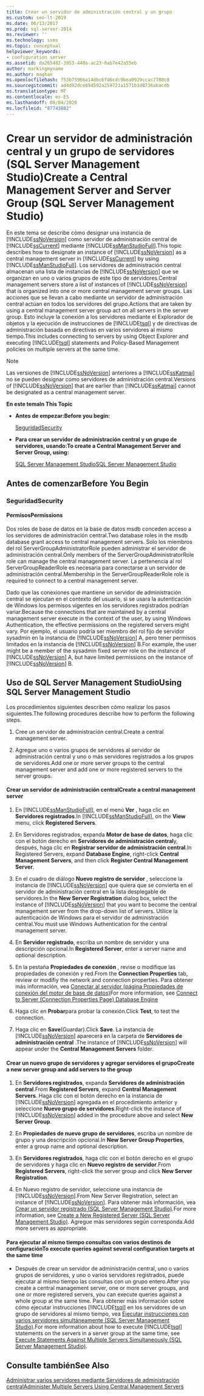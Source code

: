 ```yaml
---
title: Crear un servidor de administración central y un grupo
ms.custom: seo-lt-2019
ms.date: 06/13/2017
ms.prod: sql-server-2014
ms.reviewer: ''
ms.technology: ssms
ms.topic: conceptual
helpviewer_keywords:
- configuration server
ms.assetid: da265482-3953-440a-ac23-0ab7e42a55eb
author: markingmyname
ms.author: maghan
ms.openlocfilehash: f53b75966a14dbc6fd6cdc9bea0929ccac7780c8
ms.sourcegitcommit: ad4d92dce894592a259721a1571b1d8736abacdb
ms.translationtype: MT
ms.contentlocale: es-ES
ms.lasthandoff: 08/04/2020
ms.locfileid: "87743882"
---
```

# <a name="create-a-central-management-server-and-server-group-sql-server-management-studio"></a><span data-ttu-id="56de7-102">Crear un servidor de administración central y un grupo de servidores (SQL Server Management Studio)</span><span class="sxs-lookup"><span data-stu-id="56de7-102">Create a Central Management Server and Server Group (SQL Server Management Studio)</span></span>
  <span data-ttu-id="56de7-103">En este tema se describe cómo designar una instancia de [!INCLUDE[ssNoVersion](../../includes/ssnoversion-md.md)] como servidor de administración central de [!INCLUDE[ssCurrent](../../includes/sscurrent-md.md)] mediante [!INCLUDE[ssManStudioFull](../../includes/ssmanstudiofull-md.md)].</span><span class="sxs-lookup"><span data-stu-id="56de7-103">This topic describes how to designate an instance of [!INCLUDE[ssNoVersion](../../includes/ssnoversion-md.md)] as a central management server in [!INCLUDE[ssCurrent](../../includes/sscurrent-md.md)] by using [!INCLUDE[ssManStudioFull](../../includes/ssmanstudiofull-md.md)].</span></span> <span data-ttu-id="56de7-104">Los servidores de administración central almacenan una lista de instancias de [!INCLUDE[ssNoVersion](../../includes/ssnoversion-md.md)] que se organizan en uno o varios grupos de este tipo de servidores.</span><span class="sxs-lookup"><span data-stu-id="56de7-104">Central management servers store a list of instances of [!INCLUDE[ssNoVersion](../../includes/ssnoversion-md.md)] that is organized into one or more central management server groups.</span></span> <span data-ttu-id="56de7-105">Las acciones que se llevan a cabo mediante un servidor de administración central actúan en todos los servidores del grupo.</span><span class="sxs-lookup"><span data-stu-id="56de7-105">Actions that are taken by using a central management server group act on all servers in the server group.</span></span> <span data-ttu-id="56de7-106">Esto incluye la conexión a los servidores mediante el Explorador de objetos y la ejecución de instrucciones de [!INCLUDE[tsql](../../includes/tsql-md.md)] y de directivas de administración basada en directivas en varios servidores al mismo tiempo.</span><span class="sxs-lookup"><span data-stu-id="56de7-106">This includes connecting to servers by using Object Explorer and executing [!INCLUDE[tsql](../../includes/tsql-md.md)] statements and Policy-Based Management policies on multiple servers at the same time.</span></span>  
  
> [!NOTE]  
>  <span data-ttu-id="56de7-107">Las versiones de [!INCLUDE[ssNoVersion](../../includes/ssnoversion-md.md)] anteriores a [!INCLUDE[ssKatmai](../../includes/sskatmai-md.md)] no se pueden designar como servidores de administración central.</span><span class="sxs-lookup"><span data-stu-id="56de7-107">Versions of [!INCLUDE[ssNoVersion](../../includes/ssnoversion-md.md)] that are earlier than [!INCLUDE[ssKatmai](../../includes/sskatmai-md.md)] cannot be designated as a central management server.</span></span>  
  
 <span data-ttu-id="56de7-108">**En este tema**</span><span class="sxs-lookup"><span data-stu-id="56de7-108">**In This Topic**</span></span>  
  
-   <span data-ttu-id="56de7-109">**Antes de empezar:**</span><span class="sxs-lookup"><span data-stu-id="56de7-109">**Before you begin:**</span></span>  
  
     [<span data-ttu-id="56de7-110">Seguridad</span><span class="sxs-lookup"><span data-stu-id="56de7-110">Security</span></span>](#Security)  
  
-   <span data-ttu-id="56de7-111">**Para crear un servidor de administración central y un grupo de servidores, usando:**</span><span class="sxs-lookup"><span data-stu-id="56de7-111">**To create a Central Management Server and Server Group, using:**</span></span>  
  
     [<span data-ttu-id="56de7-112">SQL Server Management Studio</span><span class="sxs-lookup"><span data-stu-id="56de7-112">SQL Server Management Studio</span></span>](#SSMSProcedure)  
  
##  <a name="before-you-begin"></a><a name="BeforeYouBegin"></a> <span data-ttu-id="56de7-113">Antes de comenzar</span><span class="sxs-lookup"><span data-stu-id="56de7-113">Before You Begin</span></span>  
  
###  <a name="security"></a><a name="Security"></a> <span data-ttu-id="56de7-114">Seguridad</span><span class="sxs-lookup"><span data-stu-id="56de7-114">Security</span></span>  
  
####  <a name="permissions"></a><a name="Permissions"></a> <span data-ttu-id="56de7-115">Permisos</span><span class="sxs-lookup"><span data-stu-id="56de7-115">Permissions</span></span>  
 <span data-ttu-id="56de7-116">Dos roles de base de datos en la base de datos msdb conceden acceso a los servidores de administración central.</span><span class="sxs-lookup"><span data-stu-id="56de7-116">Two database roles in the msdb database grant access to central management servers.</span></span> <span data-ttu-id="56de7-117">Solo los miembros del rol ServerGroupAdministratorRole pueden administrar el servidor de administración central.</span><span class="sxs-lookup"><span data-stu-id="56de7-117">Only members of the ServerGroupAdministratorRole role can manage the central management server.</span></span> <span data-ttu-id="56de7-118">La pertenencia al rol ServerGroupReaderRole es necesaria para conectarse a un servidor de administración central.</span><span class="sxs-lookup"><span data-stu-id="56de7-118">Membership in the ServerGroupReaderRole role is required to connect to a central management server.</span></span>  
  
 <span data-ttu-id="56de7-119">Dado que las conexiones que mantiene un servidor de administración central se ejecutan en el contexto del usuario, si se usara la autenticación de Windows los permisos vigentes en los servidores registrados podrían variar.</span><span class="sxs-lookup"><span data-stu-id="56de7-119">Because the connections that are maintained by a central management server execute in the context of the user, by using Windows Authentication, the effective permissions on the registered servers might vary.</span></span> <span data-ttu-id="56de7-120">Por ejemplo, el usuario podría ser miembro del rol fijo de servidor sysadmin en la instancia de [!INCLUDE[ssNoVersion](../../includes/ssnoversion-md.md)] A, pero tener permisos limitados en la instancia de [!INCLUDE[ssNoVersion](../../includes/ssnoversion-md.md)] B.</span><span class="sxs-lookup"><span data-stu-id="56de7-120">For example, the user might be a member of the sysadmin fixed server role on the instance of [!INCLUDE[ssNoVersion](../../includes/ssnoversion-md.md)] A, but have limited permissions on the instance of [!INCLUDE[ssNoVersion](../../includes/ssnoversion-md.md)] B.</span></span>  
  
##  <a name="using-sql-server-management-studio"></a><a name="SSMSProcedure"></a> <span data-ttu-id="56de7-121">Uso de SQL Server Management Studio</span><span class="sxs-lookup"><span data-stu-id="56de7-121">Using SQL Server Management Studio</span></span>  
 <span data-ttu-id="56de7-122">Los procedimientos siguientes describen cómo realizar los pasos siguientes.</span><span class="sxs-lookup"><span data-stu-id="56de7-122">The following procedures describe how to perform the following steps.</span></span>  
  
1.  <span data-ttu-id="56de7-123">Cree un servidor de administración central.</span><span class="sxs-lookup"><span data-stu-id="56de7-123">Create a central management server.</span></span>  
  
2.  <span data-ttu-id="56de7-124">Agregue uno o varios grupos de servidores al servidor de administración central y uno o más servidores registrados a los grupos de servidores.</span><span class="sxs-lookup"><span data-stu-id="56de7-124">Add one or more server groups to the central management server and add one or more registered servers to the server groups.</span></span>  
  
#### <a name="create-a-central-management-server"></a><span data-ttu-id="56de7-125">Crear un servidor de administración central</span><span class="sxs-lookup"><span data-stu-id="56de7-125">Create a central management server</span></span>  
  
1.  <span data-ttu-id="56de7-126">En [!INCLUDE[ssManStudioFull](../../includes/ssmanstudiofull-md.md)], en el menú **Ver** , haga clic en **Servidores registrados**.</span><span class="sxs-lookup"><span data-stu-id="56de7-126">In [!INCLUDE[ssManStudioFull](../../includes/ssmanstudiofull-md.md)], on the **View** menu, click **Registered Servers**.</span></span>  
  
2.  <span data-ttu-id="56de7-127">En Servidores registrados, expanda **Motor de base de datos**, haga clic con el botón derecho en **Servidores de administración central**y, después, haga clic en **Registrar servidor de administración central**.</span><span class="sxs-lookup"><span data-stu-id="56de7-127">In Registered Servers, expand **Database Engine**, right-click **Central Management Servers**, and then  click **Register Central Management Server**.</span></span>  
  
3.  <span data-ttu-id="56de7-128">En el cuadro de diálogo **Nuevo registro de servidor** , seleccione la instancia de [!INCLUDE[ssNoVersion](../../includes/ssnoversion-md.md)] que quiera que se convierta en el servidor de administración central en la lista desplegable de servidores.</span><span class="sxs-lookup"><span data-stu-id="56de7-128">In the **New Server Registration** dialog box, select the instance of [!INCLUDE[ssNoVersion](../../includes/ssnoversion-md.md)] that you want to become the central management server from the drop-down list of servers.</span></span> <span data-ttu-id="56de7-129">Utilice la autenticación de Windows para el servidor de administración central.</span><span class="sxs-lookup"><span data-stu-id="56de7-129">You must use Windows Authentication for the central management server.</span></span>  
  
4.  <span data-ttu-id="56de7-130">En **Servidor registrado**, escriba un nombre de servidor y una descripción opcional.</span><span class="sxs-lookup"><span data-stu-id="56de7-130">In **Registered Server**, enter a server name and optional description.</span></span>  
  
5.  <span data-ttu-id="56de7-131">En la pestaña **Propiedades de conexión** , revise o modifique las propiedades de conexión y red.</span><span class="sxs-lookup"><span data-stu-id="56de7-131">From the **Connection Properties** tab, review or modifiy the network  and connection properties.</span></span> <span data-ttu-id="56de7-132">Para obtener más información, vea [Conectar al servidor &#40;página Propiedades de conexión del motor de base de datos&#41;](../f1-help/connect-to-server-connection-properties-page-database-engine.md)</span><span class="sxs-lookup"><span data-stu-id="56de7-132">For more information, see [Connect to Server &#40;Connection Properties Page&#41; Database Engine](../f1-help/connect-to-server-connection-properties-page-database-engine.md)</span></span>  
  
6.  <span data-ttu-id="56de7-133">Haga clic en **Probar**para probar la conexión.</span><span class="sxs-lookup"><span data-stu-id="56de7-133">Click **Test**, to test the connection.</span></span>  
  
7.  <span data-ttu-id="56de7-134">Haga clic en **Save**(Guardar).</span><span class="sxs-lookup"><span data-stu-id="56de7-134">Click **Save**.</span></span> <span data-ttu-id="56de7-135">La instancia de [!INCLUDE[ssNoVersion](../../includes/ssnoversion-md.md)] aparecerá en la carpeta de **Servidores de administración central** .</span><span class="sxs-lookup"><span data-stu-id="56de7-135">The instance of [!INCLUDE[ssNoVersion](../../includes/ssnoversion-md.md)] will appear under the **Central Management Servers** folder.</span></span>  
  
#### <a name="create-a-new-server-group-and-add-servers-to-the-group"></a><span data-ttu-id="56de7-136">Crear un nuevo grupo de servidores y agregar servidores el grupo</span><span class="sxs-lookup"><span data-stu-id="56de7-136">Create a new server group and add servers to the group</span></span>  
  
1.  <span data-ttu-id="56de7-137">En **Servidores registrados**, expanda **Servidores de administración central**.</span><span class="sxs-lookup"><span data-stu-id="56de7-137">From **Registered Servers**, expand **Central Management Servers**.</span></span> <span data-ttu-id="56de7-138">Haga clic con el botón derecho en la instancia de [!INCLUDE[ssNoVersion](../../includes/ssnoversion-md.md)] agregada en el procedimiento anterior y seleccione **Nuevo grupo de servidores**.</span><span class="sxs-lookup"><span data-stu-id="56de7-138">Right-click the instance of [!INCLUDE[ssNoVersion](../../includes/ssnoversion-md.md)] added in the procedure above and select **New Server Group**.</span></span>  
  
2.  <span data-ttu-id="56de7-139">En **Propiedades de nuevo grupo de servidores**, escriba un nombre de grupo y una descripción opcional.</span><span class="sxs-lookup"><span data-stu-id="56de7-139">In **New Server Group Properties**, enter a group name and optional description.</span></span>  
  
3.  <span data-ttu-id="56de7-140">En **Servidores registrados**, haga clic con el botón derecho en el grupo de servidores y haga clic en **Nuevo registro de servidor**.</span><span class="sxs-lookup"><span data-stu-id="56de7-140">From **Registered Servers**, right-click the server group and click **New Server Registration**.</span></span>  
  
4.  <span data-ttu-id="56de7-141">En Nuevo registro de servidor, seleccione una instancia de [!INCLUDE[ssNoVersion](../../includes/ssnoversion-md.md)].</span><span class="sxs-lookup"><span data-stu-id="56de7-141">From New Server Registration, select an instance of [!INCLUDE[ssNoVersion](../../includes/ssnoversion-md.md)].</span></span> <span data-ttu-id="56de7-142">Para obtener más información, vea [Crear un servidor registrado &#40;SQL Server Management Studio&#41;](create-a-new-registered-server-sql-server-management-studio.md).</span><span class="sxs-lookup"><span data-stu-id="56de7-142">For more information, see [Create a New Registered Server &#40;SQL Server Management Studio&#41;](create-a-new-registered-server-sql-server-management-studio.md).</span></span> <span data-ttu-id="56de7-143">Agregue más servidores según corresponda.</span><span class="sxs-lookup"><span data-stu-id="56de7-143">Add more servers as appropriate.</span></span>  
  
#### <a name="to-execute-queries-against-several-configuration-targets-at-the-same-time"></a><span data-ttu-id="56de7-144">Para ejecutar al mismo tiempo consultas con varios destinos de configuración</span><span class="sxs-lookup"><span data-stu-id="56de7-144">To execute queries against several configuration targets at the same time</span></span>  
  
-   <span data-ttu-id="56de7-145">Después de crear un servidor de administración central, uno o varios grupos de servidores, y uno o varios servidores registrados, puede ejecutar al mismo tiempo las consultas con un grupo entero.</span><span class="sxs-lookup"><span data-stu-id="56de7-145">After you create a central management server, one or more server groups, and one or more registered servers, you can execute queries against a whole group at the same time.</span></span> <span data-ttu-id="56de7-146">Para obtener más información sobre cómo ejecutar instrucciones [!INCLUDE[tsql](../../includes/tsql-md.md)] en los servidores de un grupo de servidores al mismo tiempo, vea [Ejecutar instrucciones con varios servidores simultáneamente &#40;SQL Server Management Studio&#41;](execute-statements-against-multiple-servers-simultaneously.md).</span><span class="sxs-lookup"><span data-stu-id="56de7-146">For more information about how to execute [!INCLUDE[tsql](../../includes/tsql-md.md)] statements on the servers in a server group at the same time, see [Execute Statements Against Multiple Servers Simultaneously &#40;SQL Server Management Studio&#41;](execute-statements-against-multiple-servers-simultaneously.md).</span></span>  
  
## <a name="see-also"></a><span data-ttu-id="56de7-147">Consulte también</span><span class="sxs-lookup"><span data-stu-id="56de7-147">See Also</span></span>  
 [<span data-ttu-id="56de7-148">Administrar varios servidores mediante Servidores de administración central</span><span class="sxs-lookup"><span data-stu-id="56de7-148">Administer Multiple Servers Using Central Management Servers</span></span>](../../relational-databases/administer-multiple-servers-using-central-management-servers.md)  
  
  
